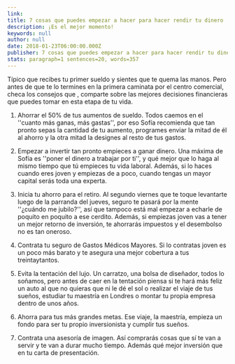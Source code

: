 ```yaml
---
link: 
title: 7 cosas que puedes empezar a hacer para hacer rendir tu dinero
description: ¡Es el mejor momento!
keywords: null
author: null
date: 2018-01-23T06:00:00.000Z
publisher: 7 cosas que puedes empezar a hacer para hacer rendir tu dinero
stats: paragraph=1 sentences=20, words=357
---
```


Típico que recibes tu primer sueldo y sientes que te quema las manos. Pero antes de que te lo termines en la primera caminata por el centro comercial, checa los consejos que , comparte sobre las mejores decisiones financieras que puedes tomar en esta etapa de tu vida.

1. Ahorrar el 50% de tus aumentos de sueldo. Todos caemos en el ''cuanto más ganas, más gastas'', por eso Sofía recomienda que tan pronto sepas la cantidad de tu aumento, programes enviar la mitad de él al ahorro y la otra mitad la designes al resto de tus gastos.

2. Empezar a invertir tan pronto empieces a ganar dinero. Una máxima de Sofía es ''poner el dinero a trabajar por ti'', y qué mejor que lo haga al mismo tiempo que tú empieces tu vida laboral. Además, si lo haces cuando eres joven y empiezas de a poco, cuando tengas un mayor capital serás toda una experta.

3. Inicia tu ahorro para el retiro. Al segundo viernes que te toque levantarte luego de la parranda del jueves, seguro te pasará por la mente ''¿cuándo me jubilo?'', así que tampoco está mal empezar a echarle de poquito en poquito a ese cerdito. Además, si empiezas joven vas a tener un mejor retorno de inversión, te ahorrarás impuestos y el desembolso no es tan oneroso.

4. Contrata tu seguro de Gastos Médicos Mayores. Si lo contratas joven es un poco más barato y te asegura una mejor cobertura a tus treintaytantos.

5. Evita la tentación del lujo. Un carratzo, una bolsa de diseñador, todos lo soñamos, pero antes de caer en la tentación piensa si te hará más feliz un auto al que no quieras que ni le dé el sol o realizar el viaje de tus sueños, estudiar tu maestría en Londres o montar tu propia empresa dentro de unos años.

6. Ahorra para tus más grandes metas. Ese viaje, la maestría, empieza un fondo para ser tu propio inversionista y cumplir tus sueños.

7. Contrata una asesoría de imagen. Así comprarás cosas que sí te van a servir y te van a durar mucho tiempo. Además qué mejor inversión que en tu carta de presentación.
